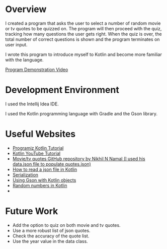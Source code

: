 # Overview

I created a program that asks the user to select a number of random movie or tv quotes
to be quizzed on. The program will then proceed with the quiz, tracking how many questions
the user gets right. When the quiz is over, the total number of correct questions is shown
and the program terminates on user input.

I wrote this program to introduce myself to Kotlin and become more familiar with the language.

[Program Demonstration Video](https://www.youtube.com/watch?v=XkUMuoInYXs)

# Development Environment

I used the Intellij Idea IDE.

I used the Kotlin programming language with Gradle and the Gson library.

# Useful Websites

- [Programiz Kotlin Tutorial](https://www.programiz.com/kotlin-programming)
- [Kotlin YouTube Tutorial](https://www.youtube.com/watch?v=F9UC9DY-vIU)
- [Movie/tv quotes GitHub repository by Nikhil N Namal (I used his data.json file to populate quotes.json)](https://github.com/NikhilNamal17/popular-movie-quotes)
- [How to read a json file in Kotlin](https://www.youtube.com/watch?v=KOqZVJLNKXA)
- [Serialization](https://kotlinlang.org/docs/serialization.html#example-json-serialization)
- [Using Gson with Kotlin objects](https://www.baeldung.com/kotlin/gson-typetoken)
- [Random numbers in Kotlin](https://www.tutorialspoint.com/how-can-i-get-a-random-number-in-kotlin)
- 
# Future Work

- Add the option to quiz on both movie and tv quotes.
- Use a more robust list of json quotes.
- Check the accuracy of the quote list.
- Use the year value in the data class.